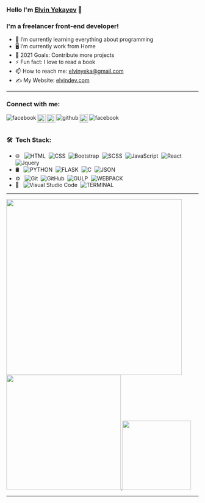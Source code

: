 ### Hello I'm [Elvin Yekayev](https://elvindev.com/) 👋

### I'm a  freelancer front-end developer!

- 🌱 I’m currently learning everything about programming
- 🖥️ I’m currently work from Home
- 🥅 2021 Goals: Contribute more projects
- ⚡ Fun fact: I love to read a book
- 📫 How to reach me: elvinyeka@gmail.com
- ✍️ My Website: [elvindev.com](https://elvindev.com/)

---

### Connect with me:

[<img align="left" alt="facebook" src="https://img.shields.io/badge/-Facebook-%2305122A?style=sosial&logo=Facebook" />](https://www.facebook.com/profile.php?id=100009894554730)
[<img align="left" alt="linkedin" height="22px" src="https://img.shields.io/badge/-LinkedIn-%2305122A?style=sosial&logo=Linkedin" />](https://www.linkedin.com/in/elvin-yekayev-772870168/) 
[<img align="left" alt="medium" height="22px" src="https://img.shields.io/badge/-Medium-%2305122A?style=sosial&logo=Medium" />](https://elvinyeka.medium.com/)
[<img align="left" alt="github"  src="https://img.shields.io/badge/-GitHub-%2305122A?style=sosial&logo=GitHub" />](https://github.com/elvinyeka)
[<img align="left" alt="codepen"  height="22px" src="https://img.shields.io/badge/-CodePen-%2305122A?style=sosial&logo=CodePen" />](https://codepen.io/ElvinYeka)
[<img align="left" alt="facebook" src="https://img.shields.io/badge/PortfolioWebSite-elvindev.com-%2305122A?style=sosial&logo=Google%20Chrome" />](https://elvindev.com/)

<br />
<br />

### 🛠 &nbsp;Tech Stack:

- 🌐 &nbsp;
![HTML](https://img.shields.io/badge/-HTML-05122A?style=for-the-badge&logo=HTML5)&nbsp;
![CSS](https://img.shields.io/badge/-CSS-05122A?style=for-the-badge&logo=CSS3)&nbsp;
![Bootstrap](https://img.shields.io/badge/-Bootstrap-05122A?style=for-the-badge&logo=bootstrap&logoColor=563D7C)&nbsp;
![SCSS](https://img.shields.io/badge/-SCSS-05122A?style=for-the-badge&logo=SASS)&nbsp;
![JavaScript](https://img.shields.io/badge/-JavaScript-05122A?style=for-the-badge&logo=javascript)&nbsp;
![React](https://img.shields.io/badge/-React-05122A?style=for-the-badge&logo=react)&nbsp;
![Jquery](https://img.shields.io/badge/-Jquery-05122A?style=for-the-badge&logo=jquery)&nbsp;
- 🛢 &nbsp;
![PYTHON](https://img.shields.io/badge/-python-%2305122A?style=for-the-badge&logo=python)&nbsp;
![FLASK](https://img.shields.io/badge/-flask-%2305122A?style=for-the-badge&logo=flask)&nbsp;
![C](https://img.shields.io/badge/-C--language-%2305122A?style=for-the-badge&logo=C)&nbsp;
![JSON](https://img.shields.io/badge/-json-05122A?style=for-the-badge&logo=JSON)&nbsp;
- ⚙️ &nbsp;
![Git](https://img.shields.io/badge/-Git-05122A?style=for-the-badge&logo=git)&nbsp;
![GitHub](https://img.shields.io/badge/-GitHub-05122A?style=for-the-badge&logo=github)&nbsp;
![GULP](https://img.shields.io/badge/-gulp-05122A?style=for-the-badge&logo=Gulp)&nbsp;
![WEBPACK](https://img.shields.io/badge/-webpack-05122A?style=for-the-badge&logo=WEBPACK)&nbsp;
- 🔧 &nbsp;
![Visual Studio Code](https://img.shields.io/badge/-Visual%20Studio%20Code-05122A?style=for-the-badge&logo=visual-studio-code&logoColor=007ACC)&nbsp;
![TERMINAL](https://img.shields.io/badge/-teminal-%2305122A?style=for-the-badge&logo=Windows%20Terminal)&nbsp;

---

  <img width="460em"  src="https://github-readme-codewars-stats.herokuapp.com/api/?username=elvinyeka&badge&customcolor=bg:193549_fg:262729_text:74EDB1_logo:BB432C_stroke:ECB630" />


<a href="https://github.com/elvinyeka">
  <img height="300em"  src="https://github-readme-stats.vercel.app/api/wakatime?username=@elvinyeka&theme=cobalt&v=2"/>
  <img height="180em" src="https://github-readme-stats.vercel.app/api?username=elvinyeka&zsh-theme&show_icons=true&theme=vue-dark" /> 
</a>

---

<a>
  
</a>





